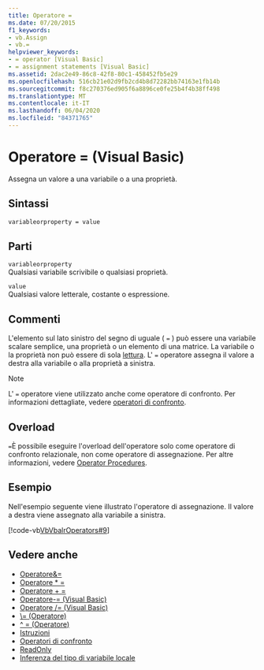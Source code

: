 ```yaml
---
title: Operatore =
ms.date: 07/20/2015
f1_keywords:
- vb.Assign
- vb.=
helpviewer_keywords:
- = operator [Visual Basic]
- = assignment statements [Visual Basic]
ms.assetid: 2dac2e49-86c8-42f8-80c1-458452fb5e29
ms.openlocfilehash: 516cb21e02d9fb2cd4b8d72282bb74163e1fb14b
ms.sourcegitcommit: f8c270376ed905f6a8896ce0fe25b4f4b38ff498
ms.translationtype: MT
ms.contentlocale: it-IT
ms.lasthandoff: 06/04/2020
ms.locfileid: "84371765"
---
```

# <a name="-operator-visual-basic"></a>Operatore = (Visual Basic)
Assegna un valore a una variabile o a una proprietà.  
  
## <a name="syntax"></a>Sintassi  
  
```vb  
variableorproperty = value  
```  
  
## <a name="parts"></a>Parti  
 `variableorproperty`  
 Qualsiasi variabile scrivibile o qualsiasi proprietà.  
  
 `value`  
 Qualsiasi valore letterale, costante o espressione.  
  
## <a name="remarks"></a>Commenti  
 L'elemento sul lato sinistro del segno di uguale ( `=` ) può essere una variabile scalare semplice, una proprietà o un elemento di una matrice. La variabile o la proprietà non può essere di sola [lettura](../modifiers/readonly.md). L' `=` operatore assegna il valore a destra alla variabile o alla proprietà a sinistra.  
  
> [!NOTE]
> L' `=` operatore viene utilizzato anche come operatore di confronto. Per informazioni dettagliate, vedere [operatori di confronto](comparison-operators.md).  
  
## <a name="overloading"></a>Overload  
 `=`È possibile eseguire l'overload dell'operatore solo come operatore di confronto relazionale, non come operatore di assegnazione. Per altre informazioni, vedere [Operator Procedures](../../programming-guide/language-features/procedures/operator-procedures.md).  
  
## <a name="example"></a>Esempio  
 Nell'esempio seguente viene illustrato l'operatore di assegnazione. Il valore a destra viene assegnato alla variabile a sinistra.  
  
 [!code-vb[VbVbalrOperators#9](~/samples/snippets/visualbasic/VS_Snippets_VBCSharp/VbVbalrOperators/VB/Class1.vb#9)]  
  
## <a name="see-also"></a>Vedere anche

- [Operatore&=](and-assignment-operator.md)
- [Operatore * =](multiplication-assignment-operator.md)
- [Operatore + =](addition-assignment-operator.md)
- [Operatore-= (Visual Basic)](subtraction-assignment-operator.md)
- [Operatore /= (Visual Basic)](floating-point-division-assignment-operator.md)
- [\\= (Operatore)](integer-division-assignment-operator.md)
- [^ = (Operatore)](exponentiation-assignment-operator.md)
- [Istruzioni](../../programming-guide/language-features/statements.md)
- [Operatori di confronto](comparison-operators.md)
- [ReadOnly](../modifiers/readonly.md)
- [Inferenza del tipo di variabile locale](../../programming-guide/language-features/variables/local-type-inference.md)
